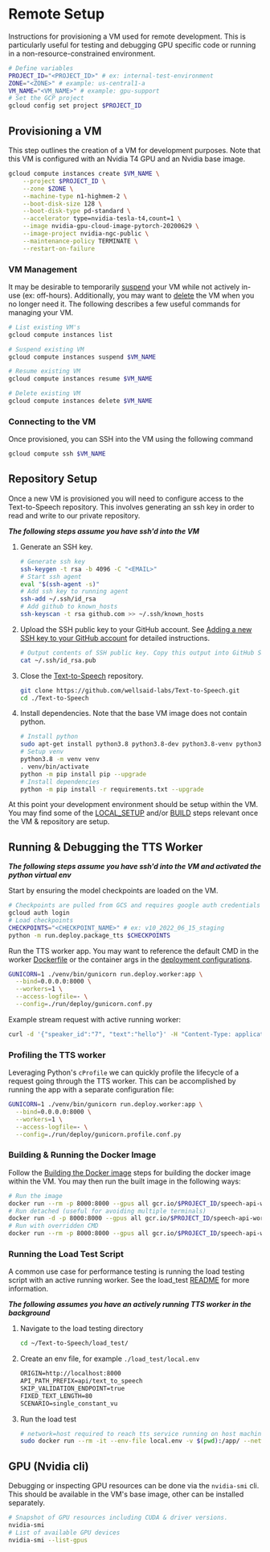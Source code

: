 # Remote Setup

Instructions for provisioning a VM used for remote development. This is particularly useful for testing and debugging GPU specific code or running in a non-resource-constrained environment.

```sh
# Define variables
PROJECT_ID="<PROJECT_ID>" # ex: internal-test-environment
ZONE="<ZONE>" # example: us-central1-a
VM_NAME="<VM_NAME>" # example: gpu-support
# Set the GCP project
gcloud config set project $PROJECT_ID
```

## Provisioning a VM

This step outlines the creation of a VM for development purposes. Note that this VM is configured with an Nvidia T4 GPU and an Nvidia base image.

```sh
gcloud compute instances create $VM_NAME \
    --project $PROJECT_ID \
    --zone $ZONE \
    --machine-type n1-highmem-2 \
    --boot-disk-size 128 \
    --boot-disk-type pd-standard \
    --accelerator type=nvidia-tesla-t4,count=1 \
    --image nvidia-gpu-cloud-image-pytorch-20200629 \
    --image-project nvidia-ngc-public \
    --maintenance-policy TERMINATE \
    --restart-on-failure
```

### VM Management

It may be desirable to temporarily [suspend](https://cloud.google.com/compute/docs/instances/suspend-resume-instance) your VM while not actively in-use (ex: off-hours). Additionally, you may want to [delete](https://cloud.google.com/compute/docs/instances/deleting-instance) the VM when you no longer need it. The following describes a few useful commands for managing your VM.

```sh
# List existing VM's
gcloud compute instances list

# Suspend existing VM
gcloud compute instances suspend $VM_NAME

# Resume existing VM
gcloud compute instances resume $VM_NAME

# Delete existing VM
gcloud compute instances delete $VM_NAME
```

### Connecting to the VM

Once provisioned, you can SSH into the VM using the following command

```sh
gcloud compute ssh $VM_NAME
```

## Repository Setup

Once a new VM is provisioned you will need to configure access to the Text-to-Speech repository. This involves generating an ssh key in order to read and write to our private repository.

**_The following steps assume you have ssh'd into the VM_**

1. Generate an SSH key.

   ```sh
   # Generate ssh key
   ssh-keygen -t rsa -b 4096 -C "<EMAIL>"
   # Start ssh agent
   eval "$(ssh-agent -s)"
   # Add ssh key to running agent
   ssh-add ~/.ssh/id_rsa
   # Add github to known_hosts
   ssh-keyscan -t rsa github.com >> ~/.ssh/known_hosts
   ```

1. Upload the SSH public key to your GitHub account. See [Adding a new SSH key to your GitHub account](https://docs.github.com/en/authentication/connecting-to-github-with-ssh/adding-a-new-ssh-key-to-your-github-account) for detailed instructions.

   ```sh
   # Output contents of SSH public key. Copy this output into GitHub SSH key
   cat ~/.ssh/id_rsa.pub
   ```

1. Close the [Text-to-Speech](https://github.com/wellsaid-labs/Text-to-Speech) repository.

   ```sh
   git clone https://github.com/wellsaid-labs/Text-to-Speech.git
   cd ./Text-to-Speech
   ```

1. Install dependencies. Note that the base VM image does not contain python.

   ```sh
   # Install python
   sudo apt-get install python3.8 python3.8-dev python3.8-venv python3-venv
   # Setup venv
   python3.8 -m venv venv
   . venv/bin/activate
   python -m pip install pip --upgrade
   # Install dependencies
   python -m pip install -r requirements.txt --upgrade
   ```

At this point your development environment should be setup within the VM. You may find some of the [LOCAL_SETUP](./LOCAL_SETUP.md) and/or [BUILD](./BUILD.md) steps relevant once the VM & repository are setup.

## Running & Debugging the TTS Worker

**_The following steps assume you have ssh'd into the VM and activated the python virtual env_**

Start by ensuring the model checkpoints are loaded on the VM.

```sh
# Checkpoints are pulled from GCS and requires google auth credentials
gcloud auth login
# Load checkpoints
CHECKPOINTS="<CHECKPOINT_NAME>" # ex: v10_2022_06_15_staging
python -m run.deploy.package_tts $CHECKPOINTS
```

Run the TTS worker app. You may want to reference the default CMD in the worker [Dockerfile](../run/deploy/Dockerfile) or the container args in the [deployment configurations](../ops/run/svc.libsonnet).

```sh
GUNICORN=1 ./venv/bin/gunicorn run.deploy.worker:app \
  --bind=0.0.0.0:8000 \
  --workers=1 \
  --access-logfile=- \
  --config=./run/deploy/gunicorn.conf.py
```

Example stream request with active running worker:

```sh
curl -d '{"speaker_id":"7", "text":"hello"}' -H "Content-Type: application/json" -X POST http://localhost:8000/api/text_to_speech/stream --output sample.mp3
```

### Profiling the TTS worker

Leveraging Python's `cProfile` we can quickly profile the lifecycle of a request going through the TTS worker. This can be accomplished by running the app with a separate configuration file:

```sh
GUNICORN=1 ./venv/bin/gunicorn run.deploy.worker:app \
  --bind=0.0.0.0:8000 \
  --workers=1 \
  --access-logfile=- \
  --config=./run/deploy/gunicorn.profile.conf.py
```

### Building & Running the Docker Image

Follow the [Building the Docker image](./BUILD.md) steps for building the docker image within the VM. You may then run the built image in the following ways:

```sh
# Run the image
docker run --rm -p 8000:8000 --gpus all gcr.io/$PROJECT_ID/speech-api-worker:$IMAGE_TAG
# Run detached (useful for avoiding multiple terminals)
docker run -d -p 8000:8000 --gpus all gcr.io/$PROJECT_ID/speech-api-worker:$IMAGE_TAG
# Run with overridden CMD
docker run --rm -p 8000:8000 --gpus all gcr.io/$PROJECT_ID/speech-api-worker:$IMAGE_TAG /bin/sh -c "venv/bin/gunicorn run.deploy.worker:app --bind=0.0.0.0:8000 --timeout=3600 --graceful-timeout=600 --workers=2 --access-logfile=-"
```

### Running the Load Test Script

A common use case for performance testing is running the load testing script with an active running worker. See the load_test [README](../load_test/README.md) for more information.

**_The following assumes you have an actively running TTS worker in the background_**

1. Navigate to the load testing directory

   ```sh
   cd ~/Text-to-Speech/load_test/
   ```

1. Create an env file, for example `./load_test/local.env`

   ```txt
   ORIGIN=http://localhost:8000
   API_PATH_PREFIX=api/text_to_speech
   SKIP_VALIDATION_ENDPOINT=true
   FIXED_TEXT_LENGTH=80
   SCENARIO=single_constant_vu
   ```

1. Run the load test

   ```sh
   # network=host required to reach tts service running on host machine
   sudo docker run --rm -it --env-file local.env -v $(pwd):/app/ --network=host $(docker build -q .)
   ```

## GPU (Nvidia cli)

Debugging or inspecting GPU resources can be done via the `nvidia-smi` cli. This should be available in the VM's base image, other can be installed separately.

```sh
# Snapshot of GPU resources including CUDA & driver versions.
nvidia-smi
# List of available GPU devices
nvidia-smi --list-gpus
```
